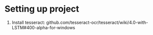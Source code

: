 # Setting up project

1. Install tesseract: github.com/tesseract-ocr/tesseract/wiki/4.0-with-LSTM#400-alpha-for-windows
